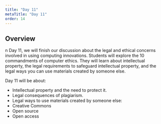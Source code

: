 ```yaml
---
title: "Day 11"
metaTitle: "Day 11"
order: 14
---
```


## Overview

n Day 11, we will finish our discussion about the legal and ethical concerns involved in using computing innovations. Students will explore the 10 commandments of computer ethics. They will learn about intellectual property, the legal requirements to safeguard intellectual property, and the legal ways you can use materials created by someone else.

Day 11 will be about:

* Intellectual property and the need to protect it.
* Legal consequences of plagiarism.
* Legal ways to use materials created by someone else:
* Creative Commons
* Open source
* Open access